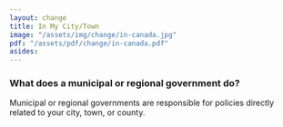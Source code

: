 ```yaml
---
layout: change
title: In My City/Town
image: "/assets/img/change/in-canada.jpg"
pdf: "/assets/pdf/change/in-canada.pdf"
asides:
---
```


### What does a municipal or regional government do?

Municipal or regional governments are responsible for policies directly related to your city, town, or county.
